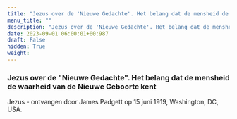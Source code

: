 ```yaml
---
title: "Jezus over de 'Nieuwe Gedachte'. Het belang dat de mensheid de waarheid van de Nieuwe Geboorte kent"
menu_title: ""
description: "Jezus over de 'Nieuwe Gedachte'. Het belang dat de mensheid de waarheid van de Nieuwe Geboorte kent"
date: 2023-09-01 06:00:01+00:987
draft: False
hidden: True
weight:
---
```

### Jezus over de "Nieuwe Gedachte". Het belang dat de mensheid de waarheid van de Nieuwe Geboorte kent

Jezus - ontvangen door James Padgett op 15 juni 1919, Washington, DC, USA.
